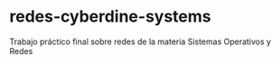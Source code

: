 # redes-cyberdine-systems
Trabajo práctico final sobre redes de la materia Sistemas Operativos y Redes
